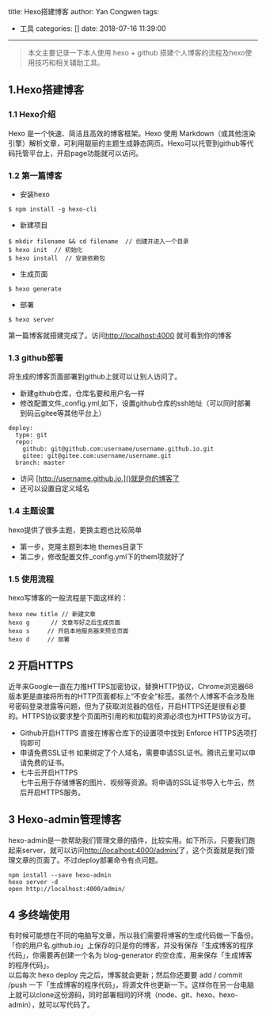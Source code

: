 title: Hexo搭建博客
author: Yan Congwen
tags:
  - 工具
categories: []
date: 2018-07-16 11:39:00
---
> 	本文主要记录一下本人使用 hexo + github 搭建个人博客的流程及hexo使用技巧和相关辅助工具。

## 1.Hexo搭建博客
### 1.1 Hexo介绍
Hexo 是一个快速、简洁且高效的博客框架。Hexo 使用 Markdown（或其他渲染引擎）解析文章，可利用靓丽的主题生成静态网页。Hexo可以托管到github等代码托管平台上，开启page功能就可以访问。
### 1.2 第一篇博客	
- 安装hexo	
```
$ npm install -g hexo-cli
```
- 新建项目	
```
$ mkdir filename && cd filename  // 创建并进入一个目录
$ hexo init  // 初始化
$ hexo install  // 安装依赖包
```
- 生成页面	
```
$ hexo generate
```
- 部署	
```
$ hexo server
```
第一篇博客就搭建完成了。访问[http://localhost:4000]() 就可看到你的博客

### 1.3 github部署	
将生成的博客页面部署到github上就可以让别人访问了。
- 新建github仓库，仓库名要和用户名一样
- 修改配置文件_config.yml,如下，设置github仓库的ssh地址（可以同时部署到码云gitee等其他平台上）	
```
deploy: 		
  type: git		
  repo: 		
    github: git@github.com:username/username.github.io.git	
    gitee: git@gitee.com:username/username.git	
  branch: master	
```
- 访问 [http://username.github.io.]()就是你的博客了
- 还可以设置自定义域名

### 1.4 主题设置
hexo提供了很多主题，更换主题也比较简单
- 第一步，克隆主题到本地 themes目录下
- 第二步，修改配置文件_config.yml下的them项就好了

### 1.5 使用流程
hexo写博客的一般流程是下面这样的：
```
hexo new title // 新建文章	
hexo g      // 文章写好之后生成页面
hexo s     // 开启本地服务器来预览页面
hexo d     // 部署	
```

## 2 开启HTTPS	
近年来Google一直在力推HTTPS加密协议，替换HTTP协议，Chrome浏览器68版本更是直接将所有的HTTP页面都标上“不安全”标签。虽然个人博客不会涉及账号密码登录泄露等问题，但为了获取浏览器的信任，开启HTTPS还是很有必要的。HTTPS协议要求整个页面所引用的和加载的资源必须也为HTTPS协议方可。
- Github开启HTTPS	
直接在博客仓库下的设置项中找到 Enforce HTTPS选项打钩即可 
- 申请免费SSL证书	
如果绑定了个人域名，需要申请SSL证书。腾讯云里可以申请免费的证书。
- 七牛云开启HTTPS	
七牛云用于存储博客的图片、视频等资源。将申请的SSL证书导入七牛云，然后开启HTTPS服务。

## 3 Hexo-admin管理博客
hexo-admin是一款帮助我们管理文章的插件，比较实用。如下所示，只要我们跑起来server，就可以访问[http://localhost:4000/admin/]()了，这个页面就是我们管理文章的页面了。不过deploy部署命令有点问题。	
```
npm install --save hexo-admin
hexo server -d
open http://localhost:4000/admin/
```

## 4 多终端使用	
有时候可能想在不同的电脑写文章，所以我们需要将博客的生成代码做一下备份。「你的用户名.github.io」上保存的只是你的博客，并没有保存「生成博客的程序代码」，你需要再创建一个名为 blog-generator 的空仓库，用来保存「生成博客的程序代码」。	
以后每次 hexo deploy 完之后，博客就会更新；然后你还要要 add / commit /push 一下「生成博客的程序代码」，将源文件也更新一下。这样你在另一台电脑上就可以clone这份源码，同时部署相同的环境（node、git、hexo、hexo-admin），就可以写代码了。